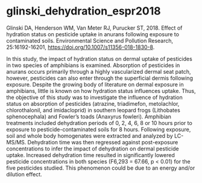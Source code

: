 # glinski_dehydration_espr2018
Glinski DA, Henderson WM, Van Meter RJ, Purucker ST, 2018. Effect of hydration status on pesticide uptake in anurans following exposure to contaminated soils. Environmental Science and Pollution Research, 25:16192-16201,  https://doi.org/10.1007/s11356-018-1830-8.

In this study, the impact of hydration status on dermal uptake of pesticides in two species of amphibians is examined.  Absorption of pesticides in anurans occurs primarily through a highly vascularized dermal seat patch, however, pesticides can also enter through the superficial dermis following exposure.  Despite the growing body of literature on dermal exposure in amphibians, little is known on how hydration status influences uptake.  Thus, the objective of this study was to investigate the influence of hydration status on absorption of pesticides (atrazine, triadimefon, metolachlor, chlorothalonil, and imidacloprid) in southern leopard frogs (Lithobates sphenocephala) and Fowler’s toads (Anaxyrus fowleri).  Amphibian treatments included dehydration periods of 0, 2, 4, 6, 8 or 10 hours prior to exposure to pesticide-contaminated soils for 8 hours.  Following exposure, soil and whole body homogenates were extracted and analyzed by LC-MS/MS.  Dehydration time was then regressed against post-exposure concentrations to infer the impact of dehydration on dermal pesticide uptake.  Increased dehydration time resulted in significantly lowered pesticide concentrations in both species (F6,293 = 67.66, p < 0.01) for the five pesticides studied.  This phenomenon could be due to an energy and/or dilution effect. 
